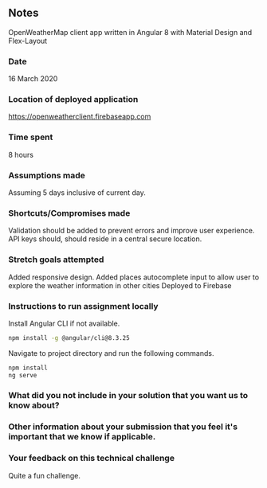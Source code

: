 ## Notes
OpenWeatherMap client app written in Angular 8 with Material Design and Flex-Layout

### Date
16 March 2020

### Location of deployed application
https://openweatherclient.firebaseapp.com

### Time spent
8 hours

### Assumptions made
Assuming 5 days inclusive of current day.

### Shortcuts/Compromises made
Validation should be added to prevent errors and improve user experience.
API keys should, should reside in a central secure location.

### Stretch goals attempted
Added responsive design.
Added places autocomplete input to allow user to explore the weather information in other cities
Deployed to Firebase

### Instructions to run assignment locally
Install Angular CLI if not available.
```sh
npm install -g @angular/cli@8.3.25
```
Navigate to project directory and run the following commands. 
```sh
npm install
ng serve
```

### What did you not include in your solution that you want us to know about?

### Other information about your submission that you feel it's important that we know if applicable.

### Your feedback on this technical challenge
Quite a fun challenge.